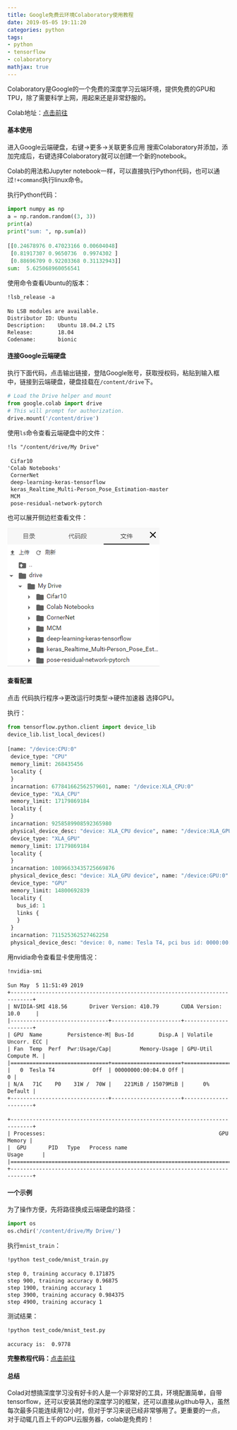 ```yaml
---
title: Google免费云环境Colaboratory使用教程
date: 2019-05-05 19:11:20
categories: python
tags:
- python
- tensorflow
- colaboratory
mathjax: true
---
```


 Colaboratory是Google的一个免费的深度学习云端环境，提供免费的GPU和TPU，除了需要科学上网，用起来还是非常舒服的。

Colab地址：[点击前往](https://colab.research.google.com/notebook)

<!-- more -->

#### 基本使用

进入Google云端硬盘，右键$\rightarrow$更多$\rightarrow$关联更多应用 搜索Colaboratory并添加，添加完成后，右键选择Colaboratory就可以创建一个新的notebook。

Colab的用法和Jupyter notebook一样，可以直接执行Python代码，也可以通过`!+command`执行linux命令。

执行Python代码：

```python
import numpy as np
a = np.random.random((3, 3))
print(a)
print("sum: ", np.sum(a))

[[0.24678976 0.47023166 0.00604048]
 [0.81917307 0.9650736  0.9974302 ]
 [0.88696709 0.92203368 0.31132943]]
sum:  5.625068960056541
```

使用命令查看Ubuntu的版本：

```
!lsb_release -a

No LSB modules are available.
Distributor ID:	Ubuntu
Description:	Ubuntu 18.04.2 LTS
Release:	    18.04
Codename:	    bionic
```

#### 连接Google云端硬盘

执行下面代码，点击输出链接，登陆Google账号，获取授权码，粘贴到输入框中，链接到云端硬盘，硬盘挂载在`/content/drive`下。

```python
# Load the Drive helper and mount
from google.colab import drive
# This will prompt for authorization.
drive.mount('/content/drive')
```

使用`ls`命令查看云端硬盘中的文件：

```
!ls "/content/drive/My Drive"

 Cifar10
'Colab Notebooks'
 CornerNet
 deep-learning-keras-tensorflow
 keras_Realtime_Multi-Person_Pose_Estimation-master
 MCM
 pose-residual-network-pytorch
```

也可以展开侧边栏查看文件：

![file](Google免费云环境Colaboratory使用教程\connect_to_drive.png)

#### 查看配置

点击 代码执行程序$\rightarrow$更改运行时类型$\rightarrow$硬件加速器 选择GPU。

执行：

```python
from tensorflow.python.client import device_lib
device_lib.list_local_devices()

[name: "/device:CPU:0"
 device_type: "CPU"
 memory_limit: 268435456
 locality {
 }
 incarnation: 677841662562579601, name: "/device:XLA_CPU:0"
 device_type: "XLA_CPU"
 memory_limit: 17179869184
 locality {
 }
 incarnation: 9258589908592365980
 physical_device_desc: "device: XLA_CPU device", name: "/device:XLA_GPU:0"
 device_type: "XLA_GPU"
 memory_limit: 17179869184
 locality {
 }
 incarnation: 10896633435725669876
 physical_device_desc: "device: XLA_GPU device", name: "/device:GPU:0"
 device_type: "GPU"
 memory_limit: 14800692839
 locality {
   bus_id: 1
   links {
   }
 }
 incarnation: 711525362527462258
 physical_device_desc: "device: 0, name: Tesla T4, pci bus id: 0000:00:04.0, compute capability: 7.5"]
```

用nvidia命令查看显卡使用情况：

```
!nvidia-smi

Sun May  5 11:51:49 2019       
+-----------------------------------------------------------------------------+
| NVIDIA-SMI 418.56       Driver Version: 410.79       CUDA Version: 10.0     |
|-------------------------------+----------------------+----------------------+
| GPU  Name        Persistence-M| Bus-Id        Disp.A | Volatile Uncorr. ECC |
| Fan  Temp  Perf  Pwr:Usage/Cap|         Memory-Usage | GPU-Util  Compute M. |
|===============================+======================+======================|
|   0  Tesla T4            Off  | 00000000:00:04.0 Off |                    0 |
| N/A   71C    P0    31W /  70W |    221MiB / 15079MiB |      0%      Default |
+-------------------------------+----------------------+----------------------+
                                                                               
+-----------------------------------------------------------------------------+
| Processes:                                                       GPU Memory |
|  GPU       PID   Type   Process name                             Usage      |
|=============================================================================|
+-----------------------------------------------------------------------------+
```

#### 一个示例

为了操作方便，先将路径换成云端硬盘的路径：

```python
import os
os.chdir('/content/drive/My Drive/')
```

执行`mnist_train`：

```
!python test_code/mnist_train.py

step 0, training accuracy 0.171875
step 900, training accuracy 0.96875
step 1900, training accuracy 1
step 3900, training accuracy 0.984375
step 4900, training accuracy 1
```

测试结果：

```
!python test_code/mnist_test.py

accuracy is:  0.9778
```

**完整教程代码：**[点击前往](https://colab.research.google.com/drive/1YxSGGWx_d8QSE7rctj_ms7q1uWJT0TGj)

#### 总结

Colad对想搞深度学习没有好卡的人是一个非常好的工具，环境配置简单，自带tensorflow，还可以安装其他的深度学习的框架，还可以直接从github导入，虽然每次最多只能连续用12小时，但对于学习来说已经非常够用了。更重要的一点，对于动辄几百上千的GPU云服务器，colab是免费的！